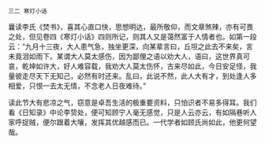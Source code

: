     三二 寒灯小话 

   曩读李氏《焚书》，喜其心直口快，思想明达，最所敬仰，而文章煞辣，亦有可畏之处，但见卷四《寒灯小话》四则所记，则其人又是蔼然富于人情者也。如第一段云：“九月十三夜，大人患气急，独坐更深，向某辈言曰，丘坦之此去不来矣，言未竟泪如雨下。某谓大人莫太感伤，因为鄙俚之语以劝大人，语曰，这世界真可哀，乾坤如许大，好人难容载，我劝大人莫太伤怀，古来尽如此，今日安足怪，我量彼走尽天下无知己，必然有时还来。乱曰，此说不然，此人大有才，到处逢人多相爱，只恨一去太无情，不念老人日夜难待。”

   读此节大有悲凉之气，窃意是卓吾生活的极重要资料，只怕识者不易多得耳。我们看《日知录》中论李贽处，便可知顾宁人毫无感觉，只是人云亦云，有如隔巷听人家呼捉贼，便尔跟着大嚷，发挥其优越感而已。一代学者如顾氏尚如此，他更何望哉。

